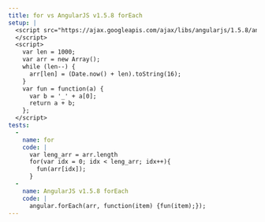 ```yaml
---
title: for vs AngularJS v1.5.8 forEach
setup: |
  <script src="https://ajax.googleapis.com/ajax/libs/angularjs/1.5.8/angular.min.js">
  </script>
  <script>
    var len = 1000;
    var arr = new Array();
    while (len--) {
      arr[len] = (Date.now() + len).toString(16);
    }
    var fun = function(a) {
      var b = '_' + a[0];
      return a + b;
    };
  </script>
tests:
  -
    name: for
    code: |
      var leng_arr = arr.length
      for(var idx = 0; idx < leng_arr; idx++){
        fun(arr[idx]);
      }
  -
    name: AngularJS v1.5.8 forEach
    code: |
      angular.forEach(arr, function(item) {fun(item);});
---
```


